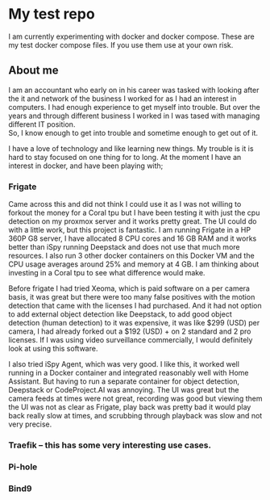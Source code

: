 # My test repo  
I am currently experimenting with docker and docker compose. These are my test docker compose files. If you use them use at your own risk.

## About me
I am an accountant who early on in his career was tasked with looking after the it and network of the business I worked for as I had an interest in computers. I had enough experience to get myself into trouble. But over the years and through different business I worked in I was tased with managing different IT position.  
So, I know enough to get into trouble and sometime enough to get out of it.

I have a love of technology and like learning new things. My trouble is it is hard to stay focused on one thing for to long.
At the moment I have an interest in docker, and have been playing with;
### Frigate 
Came across this and did not think I could use it as I was not willing to forkout the money for a Coral tpu but I have been testing it with just the cpu detection on my proxmox server and it works pretty great. The UI could do with a little work, but this project is fantastic. I am running Frigate in a HP 360P G8 server, I have allocated 8 CPU cores and 16 GB RAM and it works better than iSpy running Deepstack and does not use that much more resources. I also run 3 other docker containers on this Docker VM and the CPU usage averages around 25% and memory at 4 GB.  I am thinking about investing in a Coral tpu to see what difference would make.

Before frigate I had tried Xeoma, which is paid software on a per camera basis, it was great but there were too many false positives with the motion detection that came with the licenses I had purchased. And it had not option to add external object detection like Deepstack, to add good object detection (human detection) to it was expensive, it was like $299 (USD) per camera, I had already forked out  a $192 (USD) + on 2 standard and 2 pro licenses. If I was using video surveillance commercially, I would definitely look at using this software.

I also tried iSpy Agent, which was very good. I like this, it worked well running in a Docker container and integrated reasonably well with Home Assistant. But having to run a separate container for object detection, Deepstack or CodeProject.AI was annoying. The UI was great but the camera feeds at times were not great, recording was good but viewing them the UI was not as clear as Frigate, play back was pretty bad it would play back really slow at times, and scrubbing through playback was slow and not very precise. 

### Traefik – this has some very interesting use cases.  

### Pi-hole

### Bind9


